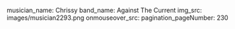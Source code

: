 musician_name: Chrissy
band_name: Against The Current
img_src: images/musician2293.png
onmouseover_src: 
pagination_pageNumber: 230